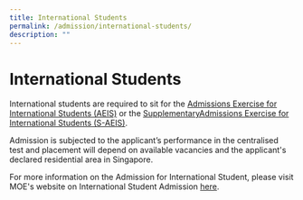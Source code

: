 ```yaml
---
title: International Students
permalink: /admission/international-students/
description: ""
---
```

# **International Students**

International students are required to sit for the [Admissions Exercise for International Students (AEIS)](https://www.moe.gov.sg/admissions/international-students/admissions-exercise) or the [SupplementaryAdmissions Exercise for International Students (S-AEIS)](https://www.moe.gov.sg/admissions/international-students/supplementary-admissions-exercise).

Admission is subjected to the applicant’s performance in the centralised test and placement will depend on available vacancies and the applicant's declared residential area in Singapore.

For more information on the Admission for International Student, please visit MOE's website on International Student Admission [here](https://www.moe.gov.sg/admissions/international-students).